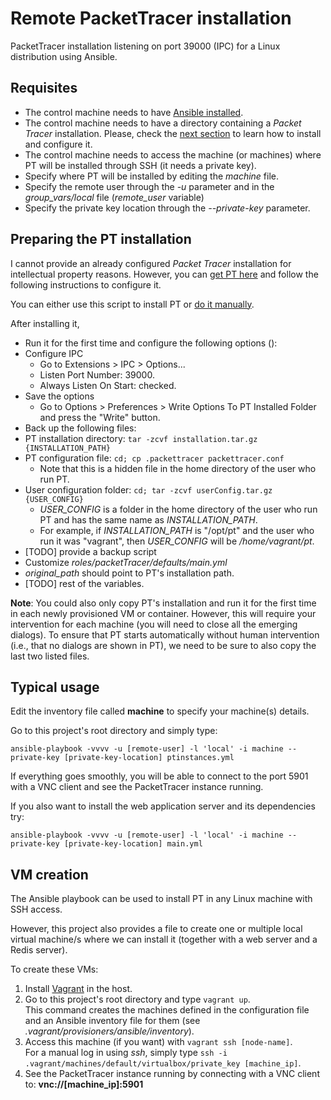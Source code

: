 # Remote PacketTracer installation
PacketTracer installation listening on port 39000 (IPC) for a Linux distribution using Ansible.

## Requisites

 * The control machine needs to have [Ansible installed](http://www.ansible.com).
 * The control machine needs to have a directory containing a _Packet Tracer_ installation. Please, check the [next section](#preparing-pt-installation) to learn how to install and configure it.
 * The control machine needs to access the machine (or machines) where PT will be installed through SSH (it needs a private key).
  * Specify where PT will be installed by editing the _machine_ file. 
  * Specify the remote user through the _-u_ parameter and in the _group\_vars/local_ file (_remote\_user_ variable)
  * Specify the private key location through the _--private-key_ parameter.

##  <a name="preparing-pt-installation">Preparing the PT installation</a>

I cannot provide an already configured _Packet Tracer_ installation for intellectual property reasons.
However, you can [get PT here](https://www.netacad.com/about-networking-academy/packet-tracer) and follow the following instructions to configure it.

You can either use this script to install PT or [do it manually](https://www.youtube.com/watch?v=7A2rIcwl_co).

After installing it,

  * Run it for the first time and configure the following options ():
   * Configure IPC
     * Go to Extensions > IPC > Options...
     * Listen Port Number: 39000.
     * Always Listen On Start: checked.
   * Save the options
     * Go to Options > Preferences > Write Options To PT Installed Folder and press the "Write" button.
  * Back up the following files:
   * PT installation directory: ```tar -zcvf installation.tar.gz {INSTALLATION_PATH}```
   * PT configuration file: ```cd; cp .packettracer packettracer.conf```
     * Note that this is a hidden file in the home directory of the user who run PT.
   * User configuration folder: ```cd; tar -zcvf userConfig.tar.gz {USER_CONFIG}```
     * _USER\_CONFIG_ is a folder in the home directory of the user who run PT and has the same name as _INSTALLATION\_PATH_.
     * For example, if _INSTALLATION\_PATH_ is "/opt/pt" and the user who run it was "vagrant", then _USER\_CONFIG_ will be _/home/vagrant/pt_.
   * [TODO] provide a backup script
  * Customize _roles/packetTracer/defaults/main.yml_ 
   * _original\_path_ should point to PT's installation path.
   * [TODO] rest of the variables.

__Note__: You could also only copy PT's installation and run it for the first time in each newly provisioned VM or container.
However, this will require your intervention for each machine (you will need to close all the emerging dialogs).
To ensure that PT starts automatically without human intervention (i.e., that no dialogs are shown in PT), we need to be sure to also copy the last two listed files.


## Typical usage

Edit the inventory file called __machine__ to specify your machine(s) details.

Go to this project's root directory and simply type:

    ansible-playbook -vvvv -u [remote-user] -l 'local' -i machine --private-key [private-key-location] ptinstances.yml

If everything goes smoothly, you will be able to connect to the port 5901 with a VNC client and see the PacketTracer instance running.

If you also want to install the web application server and its dependencies try:

    ansible-playbook -vvvv -u [remote-user] -l 'local' -i machine --private-key [private-key-location] main.yml

## VM creation

The Ansible playbook can be used to install PT in any Linux machine with SSH access.

However, this project also provides a file to create one or multiple local virtual machine/s where we can install it (together with a web server and a Redis server).

To create these VMs:
 1. Install [Vagrant](https://www.vagrantup.com/) in the host.
 2. Go to this project's root directory and type ```vagrant up```. <br />
    This command creates the machines defined in the configuration file and an Ansible inventory file for them (see _.vagrant/provisioners/ansible/inventory_).
 3. Access this machine (if you want) with ```vagrant ssh [node-name]```. <br />
    For a manual log in using _ssh_, simply type ```ssh -i .vagrant/machines/default/virtualbox/private_key [machine_ip]```.
 4. See the PacketTracer instance running by connecting with a VNC client to: __vnc://[machine_ip]:5901__
